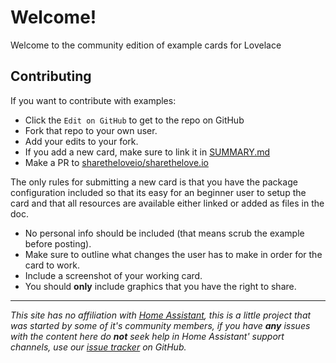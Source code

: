 # Welcome!

Welcome to the community edition of example cards for Lovelace

## Contributing

 If you want to contribute with examples:
 
 - Click the `Edit on GitHub` to get to the repo on GitHub
 - Fork that repo to your own user.
 - Add your edits to your fork.
 - If you add a new card, make sure to link it in [SUMMARY.md](https://github.com/sharetheloveio/sharethelove.io/blob/master/SUMMARY.md)
 - Make a PR to [sharetheloveio/sharethelove.io]()
  
The only rules for submitting a new card is that you have the package configuration included so that its easy for an beginner user to setup the card and that all resources are available either linked or added as files in the doc.

* No personal info should be included \(that means scrub the example before posting\).
* Make sure to outline what changes the user has to make in order for the card to work.
* Include a screenshot of your working card.
* You should **only** include graphics that you have the right to share.

***
_This site has no affiliation with [Home Assistant](https://www.home-assistant.io/), this is a little project that was started by some of it's community members, if you have **any** issues with the content here do **not** seek help in Home Assistant' support channels, use our [issue tracker](https://github.com/sharetheloveio/sharethelove.io/issues) on GitHub._

